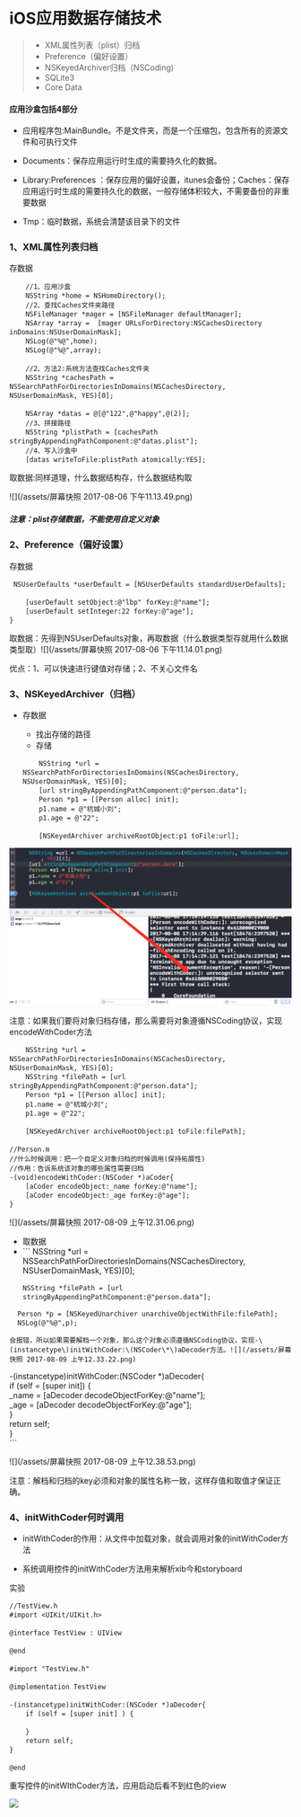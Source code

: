 # iOS应用数据存储技术

> * XML属性列表（plist）归档
> * Preference（偏好设置）
> * NSKeyedArchiver归档（NSCoding\)
> * SQLite3
> * Core Data

#### 

#### 

#### 

#### 应用沙盒包括4部分

* 应用程序包:MainBundle。不是文件夹，而是一个压缩包，包含所有的资源文件和可执行文件

* Documents：保存应用运行时生成的需要持久化的数据。

* Library:Preferences ：保存应用的偏好设置，itunes会备份；Caches：保存应用运行时生成的需要持久化的数据，一般存储体积较大，不需要备份的非重要数据

* Tmp：临时数据，系统会清楚该目录下的文件

### 1、XML属性列表归档

存数据

```
    //1、应用沙盒
    NSString *home = NSHomeDirectory();
    //2、查找Caches文件夹路径
    NSFileManager *mager = [NSFileManager defaultManager];
    NSArray *array =  [mager URLsForDirectory:NSCachesDirectory inDomains:NSUserDomainMask];
    NSLog(@"%@",home);
    NSLog(@"%@",array);

    //2、方法2:系统方法查找Caches文件夹
    NSString *cachesPath = NSSearchPathForDirectoriesInDomains(NSCachesDirectory, NSUserDomainMask, YES)[0];

    NSArray *datas = @[@"122",@"happy",@(2)];
    //3、拼接路径
    NSString *plistPath = [cachesPath stringByAppendingPathComponent:@"datas.plist"];
    //4、写入沙盒中
    [datas writeToFile:plistPath atomically:YES];
```

取数据:同样道理，什么数据结构存，什么数据结构取

![](/assets/屏幕快照 2017-08-06 下午11.13.49.png)

##### 注意：plist存储数据，不能使用自定义对象

### 2、Preference（偏好设置）

存数据

```
 NSUserDefaults *userDefault = [NSUserDefaults standardUserDefaults];

    [userDefault setObject:@"lbp" forKey:@"name"];
    [userDefault setInteger:22 forKey:@"age"];
}
```

取数据：先得到NSUserDefaults对象，再取数据（什么数据类型存就用什么数据类型取）![](/assets/屏幕快照 2017-08-06 下午11.14.01.png)

优点：1、可以快速进行键值对存储；2、不关心文件名

### 3、NSKeyedArchiver（归档）

* 存数据

  * 找出存储的路径
  * 存储

  ```
      NSString *url = NSSearchPathForDirectoriesInDomains(NSCachesDirectory, NSUserDomainMask, YES)[0];
      [url stringByAppendingPathComponent:@"person.data"];
      Person *p1 = [[Person alloc] init];
      p1.name = @"杭城小刘";
      p1.age = @"22";

      [NSKeyedArchiver archiveRootObject:p1 toFile:url];
  ```

![](/assets/QQ20170808-171610@2x.png)

注意：如果我们要将对象归档存储，那么需要将对象遵循NSCoding协议，实现encodeWithCoder方法

```
    NSString *url = NSSearchPathForDirectoriesInDomains(NSCachesDirectory, NSUserDomainMask, YES)[0];
    NSString *filePath = [url stringByAppendingPathComponent:@"person.data"];
    Person *p1 = [[Person alloc] init];
    p1.name = @"杭城小刘";
    p1.age = @"22";

    [NSKeyedArchiver archiveRootObject:p1 toFile:filePath];

//Person.m
//什么时候调用：把一个自定义对象归档的时候调用(保持拓展性)
//作用：告诉系统该对象的哪些属性需要归档
-(void)encodeWithCoder:(NSCoder *)aCoder{
    [aCoder encodeObject:_name forKey:@"name"];
    [aCoder encodeObject:_age forKey:@"age"];
}
```

![](/assets/屏幕快照 2017-08-09 上午12.31.06.png)

* 取数据
* \`\`\`
   NSString \*url = NSSearchPathForDirectoriesInDomains\(NSCachesDirectory, NSUserDomainMask, YES\)\[0\];
  ```
  NSString *filePath = [url stringByAppendingPathComponent:@"person.data"];
  ```

```
  Person *p = [NSKeyedUnarchiver unarchiveObjectWithFile:filePath];
  NSLog(@"%@",p);
```

```
会报错，所以如果需要解档一个对象，那么这个对象必须遵循NSCoding协议，实现-\(instancetype\)initWithCoder:\(NSCoder\*\)aDecoder方法。![](/assets/屏幕快照 2017-08-09 上午12.33.22.png)
```

-\(instancetype\)initWithCoder:\(NSCoder \*\)aDecoder{  
    if \(self = \[super init\]\) {  
        \_name = \[aDecoder decodeObjectForKey:@"name"\];  
        \_age = \[aDecoder decodeObjectForKey:@"age"\];  
    }  
    return self;  
}  
\`\`\`

![](/assets/屏幕快照 2017-08-09 上午12.38.53.png)

注意：解档和归档的key必须和对象的属性名称一致，这样存值和取值才保证正确。

### 4、initWithCoder何时调用

* initWithCoder的作用：从文件中加载对象，就会调用对象的initWithCoder方法

* 系统调用控件的initWithCoder方法用来解析xib今和storyboard

实验

```
//TestView.h
#import <UIKit/UIKit.h>

@interface TestView : UIView

@end

#import "TestView.h"

@implementation TestView

-(instancetype)initWithCoder:(NSCoder *)aDecoder{
    if (self = [super init] ) {

    }
    return self;
}

@end
```

重写控件的initWIthCoder方法，应用启动后看不到红色的view

![](/assets/QQ20170809-005519@2x.png)

# 




